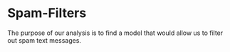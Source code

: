 # Spam-Filters
The purpose of our analysis is to find a model that would allow us to filter out spam text messages. 
